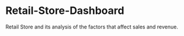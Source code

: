 # Retail-Store-Dashboard
Retail Store and its analysis of the factors that affect sales and revenue. 
